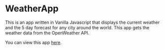 # WeatherApp
This is an app written in Vanilla Javascript that displays the current weather and the 5 day forecast for any city around the world.  This app gets the weather data from the OpenWeather API.

You can view this app [here](https://weather-app-flax-psi.vercel.app/).
